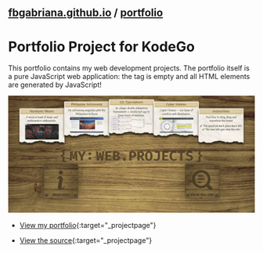 ## [fbgabriana.github.io](/ "Bamm's KodeGo Repository") / [portfolio](/portfolio/)

# Portfolio Project for KodeGo

This portfolio contains my web development projects. The portfolio itself is a pure JavaScript web application: the <body> tag is empty and all HTML elements are generated by JavaScript!

![screenshot](screenshot.png)

* [View my portfolio](portfolio.html){:target="_projectpage"}

* [View the source](https://github.com/fbgabriana/portfolio){:target="_projectpage"}
